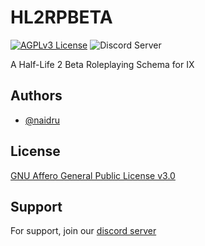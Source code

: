 # HL2RPBETA

[![AGPLv3 License](https://img.shields.io/badge/License-AGPLv3-blue
)](https://choosealicense.com/licenses/mit/)
![Discord Server](https://img.shields.io/discord/1161489949300900040?logo=discord&logoColor=white&label=Discord
)

A Half-Life 2 Beta Roleplaying Schema for IX

## Authors

- [@naidru](https://www.github.com/naidru)

## License

[GNU Affero General Public License v3.0](https://github.com/Naidru/HL2RPBETA/blob/main/LICENSE)

## Support

For support, join our [discord server](https://discord.gg/N8kqyjVzzV)
